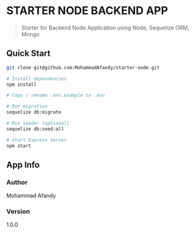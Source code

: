 # STARTER NODE BACKEND APP

> Starter for Backend Node Application using Node, Sequelize ORM, Mongo

## Quick Start

```bash
git clone git@github.com:MohammadAfandy/starter-node.git

# Install dependencies
npm install

# Copy / rename .env.example to .env

# Run migration
sequelize db:migrate

# Run seeder (optional)
sequelize db:seed:all

# Start Express Server
npm start
```

## App Info

### Author

Mohammad Afandy

### Version

1.0.0
